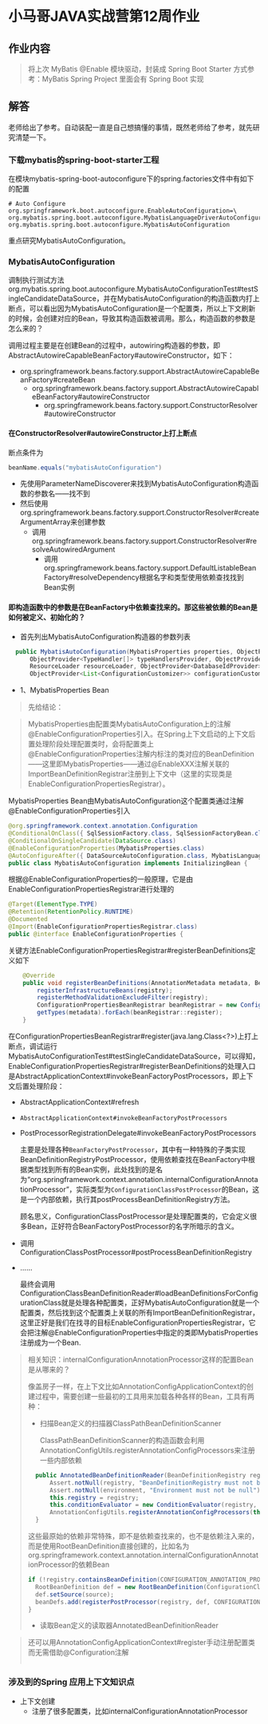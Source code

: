 # 小马哥JAVA实战营第12周作业


## 作业内容

> 将上次 MyBatis @Enable 模块驱动，封装成 Spring Boot Starter 方式参考：MyBatis Spring Project 里面会有 Spring Boot 实现


## 解答

老师给出了参考。自动装配一直是自己想搞懂的事情，既然老师给了参考，就先研究清楚一下。

### 下载mybatis的spring-boot-starter工程

在模块mybatis-spring-boot-autoconfigure下的spring.factories文件中有如下的配置

```
# Auto Configure
org.springframework.boot.autoconfigure.EnableAutoConfiguration=\
org.mybatis.spring.boot.autoconfigure.MybatisLanguageDriverAutoConfiguration,\
org.mybatis.spring.boot.autoconfigure.MybatisAutoConfiguration
```

重点研究MybatisAutoConfiguration。

### MybatisAutoConfiguration

调制执行测试方法org.mybatis.spring.boot.autoconfigure.MybatisAutoConfigurationTest#testSingleCandidateDataSource，并在MybatisAutoConfiguration的构造函数内打上断点，可以看出因为MybatisAutoConfiguration是一个配置类，所以上下文刷新的时候，会创建对应的Bean，导致其构造函数被调用。那么，构造函数的参数是怎么来的？

调用过程主要是在创建Bean的过程中，autowiring构造器的参数，即AbstractAutowireCapableBeanFactory#autowireConstructor，如下：

- org.springframework.beans.factory.support.AbstractAutowireCapableBeanFactory#createBean
  - org.springframework.beans.factory.support.AbstractAutowireCapableBeanFactory#autowireConstructor
    - org.springframework.beans.factory.support.ConstructorResolver#autowireConstructor

#### 在ConstructorResolver#autowireConstructor上打上断点

断点条件为

```java
beanName.equals("mybatisAutoConfiguration")
```

- 先使用ParameterNameDiscoverer来找到MybatisAutoConfiguration构造函数的参数名——找不到
- 然后使用org.springframework.beans.factory.support.ConstructorResolver#createArgumentArray来创建参数
  - 调用org.springframework.beans.factory.support.ConstructorResolver#resolveAutowiredArgument
    - 调用org.springframework.beans.factory.support.DefaultListableBeanFactory#resolveDependency根据名字和类型使用依赖查找找到Bean实例

#### 即构造函数中的参数是在BeanFactory中依赖查找来的。那这些被依赖的Bean是如何被定义、初始化的？

- 首先列出MybatisAutoConfiguration构造器的参数列表

```java
  public MybatisAutoConfiguration(MybatisProperties properties, ObjectProvider<Interceptor[]> interceptorsProvider,
      ObjectProvider<TypeHandler[]> typeHandlersProvider, ObjectProvider<LanguageDriver[]> languageDriversProvider,
      ResourceLoader resourceLoader, ObjectProvider<DatabaseIdProvider> databaseIdProvider,
      ObjectProvider<List<ConfigurationCustomizer>> configurationCustomizersProvider) {
```

- 1、MybatisProperties Bean

> 先给结论：

> MybatisProperties由配置类MybatisAutoConfiguration上的注解@EnableConfigurationProperties引入。在Spring上下文启动的上下文后置处理阶段处理配置类时，会将配置类上@EnableConfigurationProperties注解内标注的类对应的BeanDefinition——这里即MybatisProperties——通过@EnableXXX注解关联的ImportBeanDefinitionRegistrar注册到上下文中（这里的实现类是EnableConfigurationPropertiesRegistrar）。

MybatisProperties Bean由MybatisAutoConfiguration这个配置类通过注解@EnableConfigurationProperties引入

```java
@org.springframework.context.annotation.Configuration
@ConditionalOnClass({ SqlSessionFactory.class, SqlSessionFactoryBean.class })
@ConditionalOnSingleCandidate(DataSource.class)
@EnableConfigurationProperties(MybatisProperties.class)
@AutoConfigureAfter({ DataSourceAutoConfiguration.class, MybatisLanguageDriverAutoConfiguration.class })
public class MybatisAutoConfiguration implements InitializingBean {
```

根据@EnableConfigurationProperties的一般原理，它是由EnableConfigurationPropertiesRegistrar进行处理的

```java
@Target(ElementType.TYPE)
@Retention(RetentionPolicy.RUNTIME)
@Documented
@Import(EnableConfigurationPropertiesRegistrar.class)
public @interface EnableConfigurationProperties {
```

关键方法EnableConfigurationPropertiesRegistrar#registerBeanDefinitions定义如下

```java
	@Override
	public void registerBeanDefinitions(AnnotationMetadata metadata, BeanDefinitionRegistry registry) {
		registerInfrastructureBeans(registry);
		registerMethodValidationExcludeFilter(registry);
		ConfigurationPropertiesBeanRegistrar beanRegistrar = new ConfigurationPropertiesBeanRegistrar(registry);
		getTypes(metadata).forEach(beanRegistrar::register);
	}
```
在ConfigurationPropertiesBeanRegistrar#register(java.lang.Class<?>)上打上断点，调试运行MybatisAutoConfigurationTest#testSingleCandidateDataSource，可以得知，EnableConfigurationPropertiesRegistrar#registerBeanDefinitions的处理入口是AbstractApplicationContext#invokeBeanFactoryPostProcessors，即上下文后置处理阶段：

- AbstractApplicationContext#refresh
- `AbstractApplicationContext#invokeBeanFactoryPostProcessors`
- PostProcessorRegistrationDelegate#invokeBeanFactoryPostProcessors
  
  主要是处理各种`BeanFactoryPostProcessor`，其中有一种特殊的子类实现BeanDefinitionRegistryPostProcessor，使用依赖查找在BeanFactory中根据类型找到所有的Bean实例，此处找到的是名为“org.springframework.context.annotation.internalConfigurationAnnotationProcessor”，实际类型为`ConfigurationClassPostProcessor`的Bean，这是一个内部依赖，执行其postProcessBeanDefinitionRegistry方法。

  顾名思义，ConfigurationClassPostProcessor是处理配置类的，它会定义很多Bean，正好符合BeanFactoryPostProcessor的名字所暗示的含义。
- 调用ConfigurationClassPostProcessor#postProcessBeanDefinitionRegistry
- ……

  最终会调用ConfigurationClassBeanDefinitionReader#loadBeanDefinitionsForConfigurationClass就是处理各种配置类，正好MybatisAutoConfiguration就是一个配置类，然后找到这个配置类上关联的所有ImportBeanDefinitionRegistrar，这里正好是我们在找寻的目标EnableConfigurationPropertiesRegistrar，它会把注解@EnableConfigurationProperties中指定的类即MybatisProperties注册成为一个Bean.

> 相关知识：internalConfigurationAnnotationProcessor这样的配置Bean是从哪来的？
>
> 像盖房子一样，在上下文比如AnnotationConfigApplicationContext的创建过程中，需要创建一些最初的工具用来加载各种各样的Bean，工具有两种：
> - 扫描Bean定义的扫描器ClassPathBeanDefinitionScanner
>   
>   ClassPathBeanDefinitionScanner的构造函数会利用AnnotationConfigUtils.registerAnnotationConfigProcessors来注册一些内部依赖
> ```java
> 	public AnnotatedBeanDefinitionReader(BeanDefinitionRegistry registry, Environment environment) {
>		Assert.notNull(registry, "BeanDefinitionRegistry must not be null");
>		Assert.notNull(environment, "Environment must not be null");
>		this.registry = registry;
>		this.conditionEvaluator = new ConditionEvaluator(registry, environment, null);
>		AnnotationConfigUtils.registerAnnotationConfigProcessors(this.registry);
>	}
> ```
>   这些最原始的依赖非常特殊，即不是依赖查找来的，也不是依赖注入来的，而是使用RootBeanDefinition直接创建的，比如名为org.springframework.context.annotation.internalConfigurationAnnotationProcessor的依赖Bean
>```java
>if (!registry.containsBeanDefinition(CONFIGURATION_ANNOTATION_PROCESSOR_BEAN_NAME)) {
>	RootBeanDefinition def = new RootBeanDefinition(ConfigurationClassPostProcessor.class);
>	def.setSource(source);
>	beanDefs.add(registerPostProcessor(registry, def, CONFIGURATION_ANNOTATION_PROCESSOR_BEAN_NAME));
>}
>```
> - 读取Bean定义的读取器AnnotatedBeanDefinitionReader

> 还可以用AnnotationConfigApplicationContext#register手动注册配置类而无需借助@Configuration注解
> ```java
>
> ```

### 涉及到的Spring 应用上下文知识点

- 上下文创建
  - 注册了很多配置类，比如internalConfigurationAnnotationProcessor